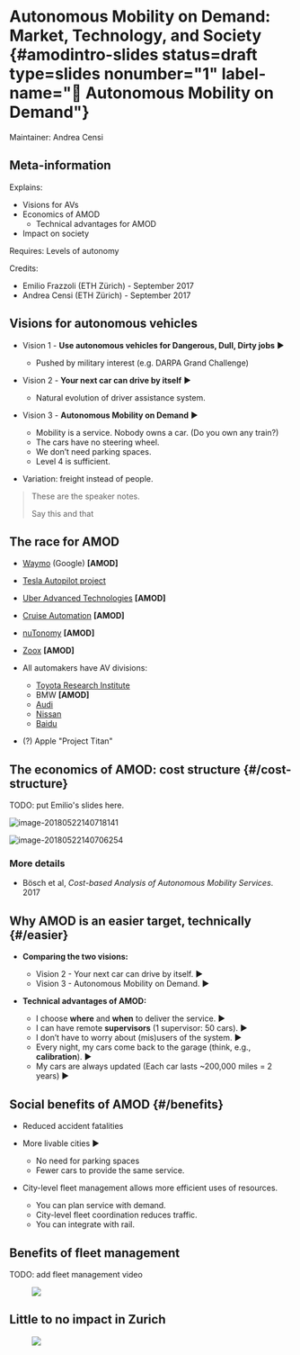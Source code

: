 # Autonomous Mobility on Demand: Market, Technology, and Society  {#amodintro-slides status=draft type=slides nonumber="1" label-name="🎦 Autonomous Mobility on Demand"}

Maintainer: Andrea Censi




## Meta-information

<div class='requirements' markdown="1">

Explains:

- Visions for AVs
- Economics of AMOD
    * Technical advantages for AMOD
- Impact on society

Requires: Levels of autonomy

</div>

Credits:

- Emilio Frazzoli (ETH Zürich) - September 2017
- Andrea Censi (ETH Zürich) - September 2017

## Visions for autonomous vehicles

- Vision 1 - **Use autonomous vehicles for Dangerous, Dull, Dirty jobs** ▶

    - Pushed by military interest (e.g. DARPA Grand Challenge)

- Vision 2 - **Your next car can drive by itself** ▶

    - Natural evolution of driver assistance system.


- Vision 3 - **Autonomous Mobility on Demand** ▶

    - Mobility is a service. Nobody owns a car. (Do you own any train?)
    - The cars have no steering wheel.
    - We don’t need parking spaces.
    - Level 4 is sufficient.

- Variation: freight instead of people.


> These are the speaker notes.
>
> Say this and that

## The race for AMOD

- [Waymo](https://waymo.com/) (Google) **[AMOD]**

- [Tesla Autopilot project](https://www.tesla.com/en_CA/autopilot?redirect=no)

- [Uber Advanced Technologies](https://www.uber.com/info/atg/) **[AMOD]**

- [Cruise Automation](https://getcruise.com/) **[AMOD]**

- [nuTonomy](http://nutonomy.com/) **[AMOD]**

- [Zoox](http://zoox.com/) **[AMOD]**

- All automakers have AV divisions:

    - [Toyota Research Institute](http://www.tri.global/)
    - BMW **[AMOD]**
    - [Audi](https://techcrunch.com/2017/06/06/audi-is-the-first-to-test-autonomous-vehicles-in-new-york/)
    - [Nissan](https://www.nissanusa.com/blog/autonomous-drive-car)
    - [Baidu](http://usa.baidu.com/adu/)

- (?) Apple "Project Titan"


## The economics of AMOD: cost structure {#/cost-structure}

TODO: put Emilio's slides here.

![image-20180522140718141](assets/image-20180522140718141.png)

![image-20180522140706254](assets/image-20180522140706254.png)

### More details

- Bösch et al, *Cost-based Analysis of Autonomous Mobility Services*. 2017

## Why AMOD is an easier target, technically {#/easier}

- **Comparing the two visions:**

    - Vision 2 - Your next car can drive by itself. ▶
    - Vision 3 - Autonomous Mobility on Demand. ▶

- **Technical advantages of AMOD:**

    - I choose **where** and **when** to deliver the service. ▶
    - I can have remote **supervisors** (1 supervisor: 50 cars). ▶
    - I don’t have to worry about (mis)users of the system. ▶
    - Every night, my cars come back to the garage (think, e.g., **calibration**). ▶
    - My cars are always updated (Each car lasts ~200,000 miles = 2 years) ▶

## Social benefits of AMOD {#/benefits}

- Reduced accident fatalities

- More livable cities ▶

    - No need for parking spaces
    - Fewer cars to provide the same service.


- City-level fleet management allows more efficient uses of resources.

    - You can plan service with demand.
    - City-level fleet coordination reduces traffic.
    - You can integrate with rail.

## Benefits of fleet management

TODO: add fleet management video

<figure class="stretch">
<img src="assets/image-20180522140658996.png"/>
</figure>

## Little to no impact in Zurich

<figure class="stretch">
<img src="assets/image-20180522140641324.png"/>
</figure>
